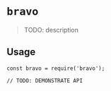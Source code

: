 # `bravo`

> TODO: description

## Usage

```
const bravo = require('bravo');

// TODO: DEMONSTRATE API
```
